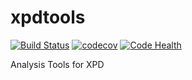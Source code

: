 # xpdtools
[![Build Status](https://travis-ci.org/xpdAcq/xpdtools.svg?branch=master)](https://travis-ci.org/xpdAcq/xpdtools)
[![codecov](https://codecov.io/gh/xpdAcq/xpdtools/branch/master/graph/badge.svg)](https://codecov.io/gh/xpdAcq/xpdtools)
[![Code Health](https://landscape.io/github/xpdAcq/xpdAn/master/landscape.svg?style=flat)](https://landscape.io/github/xpdAcq/xpdtools/master)

Analysis Tools for XPD